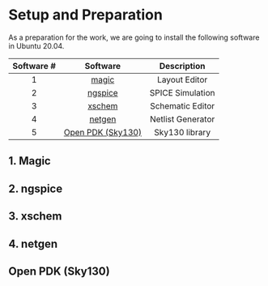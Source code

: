 # Setup and Preparation

As a preparation for the work, we are going to install the following software in Ubuntu 20.04.



| Software #  |         Software          |   Description        |
|:-----------:|:-------------------------:|:--------------------:|
| 1           | [magic](https://github.com/rajivbishwokarma/msvsdasms/tree/master/week0#1-magic)                 |    Layout Editor     |
| 2           | [ngspice](https://github.com/rajivbishwokarma/msvsdasms/tree/master/week0#2-ngspice)               |    SPICE Simulation  |
| 3           | [xschem](https://github.com/rajivbishwokarma/msvsdasms/tree/master/week0#3-xschem)                |    Schematic Editor  |
| 4           | [netgen](https://github.com/rajivbishwokarma/msvsdasms/tree/master/week0#4-netgen)                |    Netlist Generator |
| 5           | [Open PDK (Sky130)](https://github.com/rajivbishwokarma/msvsdasms/tree/master/week0#open-pdk-sky130)     |    Sky130 library    |


## 1. Magic

## 2. ngspice

## 3. xschem

## 4. netgen

## Open PDK (Sky130)
